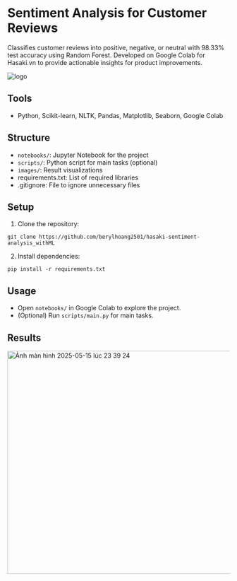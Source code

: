 # Sentiment Analysis for Customer Reviews

Classifies customer reviews into positive, negative, or neutral with 98.33% test accuracy using Random Forest. Developed on Google Colab for Hasaki.vn to provide actionable insights for product improvements.

![logo](https://github.com/user-attachments/assets/7d2a47c1-1df7-4d29-9098-f20a350b62df)

## Tools
- Python, Scikit-learn, NLTK, Pandas, Matplotlib, Seaborn, Google Colab

## Structure
- `notebooks/`: Jupyter Notebook for the project
- `scripts/`: Python script for main tasks (optional)
- `images/`: Result visualizations
- requirements.txt: List of required libraries
- .gitignore: File to ignore unnecessary files

## Setup
1. Clone the repository:

```
git clone https://github.com/berylhoang2501/hasaki-sentiment-analysis_withML
```

2. Install dependencies:

```
pip install -r requirements.txt
```

## Usage
- Open `notebooks/` in Google Colab to explore the project.
- (Optional) Run `scripts/main.py` for main tasks.

## Results

<img width="505" alt="Ảnh màn hình 2025-05-15 lúc 23 39 24" src="https://github.com/user-attachments/assets/1d26b1e8-f009-4b92-bf74-bab664bb0dfc" />
